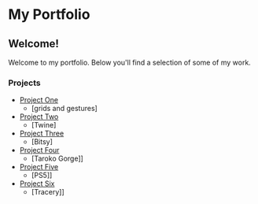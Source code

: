 # My Portfolio

## Welcome!

Welcome to my portfolio. Below you'll find a selection of some of my work. 
### Projects

- [Project One](#)
  - [grids and gestures]
- [Project Two](#)
  - [Twine]
- [Project Three](#)
  - [Bitsy]
- [Project Four](#)
  - [Taroko Gorge]]
- [Project Five](#)
  - [PS5]]
- [Project Six](#)
  - [Tracery]]